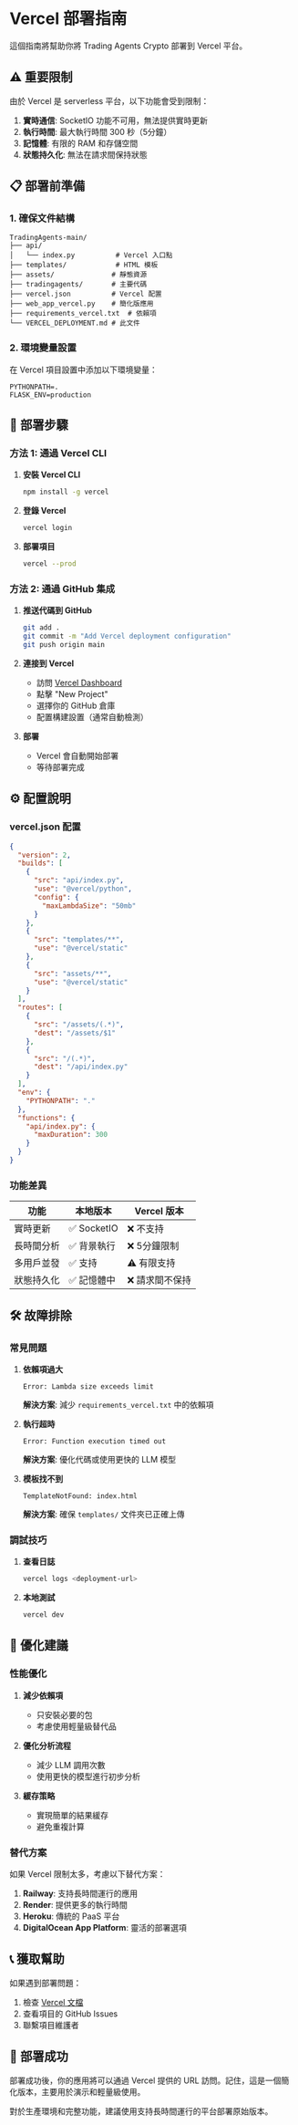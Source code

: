 # Vercel 部署指南

這個指南將幫助你將 Trading Agents Crypto 部署到 Vercel 平台。

## ⚠️ 重要限制

由於 Vercel 是 serverless 平台，以下功能會受到限制：

1. **實時通信**: SocketIO 功能不可用，無法提供實時更新
2. **執行時間**: 最大執行時間 300 秒（5分鐘）
3. **記憶體**: 有限的 RAM 和存儲空間
4. **狀態持久化**: 無法在請求間保持狀態

## 📋 部署前準備

### 1. 確保文件結構
```
TradingAgents-main/
├── api/
│   └── index.py          # Vercel 入口點
├── templates/            # HTML 模板
├── assets/              # 靜態資源
├── tradingagents/       # 主要代碼
├── vercel.json          # Vercel 配置
├── web_app_vercel.py    # 簡化版應用
├── requirements_vercel.txt  # 依賴項
└── VERCEL_DEPLOYMENT.md # 此文件
```

### 2. 環境變量設置

在 Vercel 項目設置中添加以下環境變量：

```
PYTHONPATH=.
FLASK_ENV=production
```

## 🚀 部署步驟

### 方法 1: 通過 Vercel CLI

1. **安裝 Vercel CLI**
   ```bash
   npm install -g vercel
   ```

2. **登錄 Vercel**
   ```bash
   vercel login
   ```

3. **部署項目**
   ```bash
   vercel --prod
   ```

### 方法 2: 通過 GitHub 集成

1. **推送代碼到 GitHub**
   ```bash
   git add .
   git commit -m "Add Vercel deployment configuration"
   git push origin main
   ```

2. **連接到 Vercel**
   - 訪問 [Vercel Dashboard](https://vercel.com/dashboard)
   - 點擊 "New Project"
   - 選擇你的 GitHub 倉庫
   - 配置構建設置（通常自動檢測）

3. **部署**
   - Vercel 會自動開始部署
   - 等待部署完成

## ⚙️ 配置說明

### vercel.json 配置
```json
{
  "version": 2,
  "builds": [
    {
      "src": "api/index.py",
      "use": "@vercel/python",
      "config": {
        "maxLambdaSize": "50mb"
      }
    },
    {
      "src": "templates/**",
      "use": "@vercel/static"
    },
    {
      "src": "assets/**", 
      "use": "@vercel/static"
    }
  ],
  "routes": [
    {
      "src": "/assets/(.*)",
      "dest": "/assets/$1"
    },
    {
      "src": "/(.*)",
      "dest": "/api/index.py"
    }
  ],
  "env": {
    "PYTHONPATH": "."
  },
  "functions": {
    "api/index.py": {
      "maxDuration": 300
    }
  }
}
```

### 功能差異

| 功能 | 本地版本 | Vercel 版本 |
|------|----------|-------------|
| 實時更新 | ✅ SocketIO | ❌ 不支持 |
| 長時間分析 | ✅ 背景執行 | ❌ 5分鐘限制 |
| 多用戶並發 | ✅ 支持 | ⚠️ 有限支持 |
| 狀態持久化 | ✅ 記憶體中 | ❌ 請求間不保持 |

## 🛠️ 故障排除

### 常見問題

1. **依賴項過大**
   ```
   Error: Lambda size exceeds limit
   ```
   **解決方案**: 減少 `requirements_vercel.txt` 中的依賴項

2. **執行超時**
   ```
   Error: Function execution timed out
   ```
   **解決方案**: 優化代碼或使用更快的 LLM 模型

3. **模板找不到**
   ```
   TemplateNotFound: index.html
   ```
   **解決方案**: 確保 `templates/` 文件夾已正確上傳

### 調試技巧

1. **查看日誌**
   ```bash
   vercel logs <deployment-url>
   ```

2. **本地測試**
   ```bash
   vercel dev
   ```

## 🔧 優化建議

### 性能優化

1. **減少依賴項**
   - 只安裝必要的包
   - 考慮使用輕量級替代品

2. **優化分析流程**
   - 減少 LLM 調用次數
   - 使用更快的模型進行初步分析

3. **緩存策略**
   - 實現簡單的結果緩存
   - 避免重複計算

### 替代方案

如果 Vercel 限制太多，考慮以下替代方案：

1. **Railway**: 支持長時間運行的應用
2. **Render**: 提供更多的執行時間
3. **Heroku**: 傳統的 PaaS 平台
4. **DigitalOcean App Platform**: 靈活的部署選項

## 📞 獲取幫助

如果遇到部署問題：

1. 檢查 [Vercel 文檔](https://vercel.com/docs)
2. 查看項目的 GitHub Issues
3. 聯繫項目維護者

## 🎉 部署成功

部署成功後，你的應用將可以通過 Vercel 提供的 URL 訪問。記住，這是一個簡化版本，主要用於演示和輕量級使用。

對於生產環境和完整功能，建議使用支持長時間運行的平台部署原始版本。 